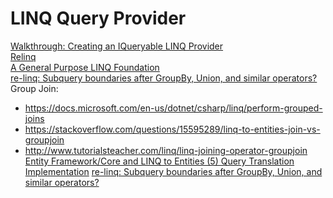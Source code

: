 # LINQ Query Provider
[Walkthrough: Creating an IQueryable LINQ Provider](https://msdn.microsoft.com/en-us/library/bb546158.aspx) \
[Relinq](https://github.com/re-motion/Relinq) \
[A General Purpose LINQ Foundation](https://www.re-motion.org/download/re-linq.pdf) \
[re-linq: Subquery boundaries after GroupBy, Union, and similar operators?](https://www.re-motion.org/blogs/mix/category/re-linq) \
Group Join:
- https://docs.microsoft.com/en-us/dotnet/csharp/linq/perform-grouped-joins
- https://stackoverflow.com/questions/15595289/linq-to-entities-join-vs-groupjoin
- http://www.tutorialsteacher.com/linq/linq-joining-operator-groupjoin
[Entity Framework/Core and LINQ to Entities (5) Query Translation Implementation](https://weblogs.asp.net/dixin/entity-framework-core-and-linq-to-entities-5-query-translation-implementation)
[re-linq: Subquery boundaries after GroupBy, Union, and similar operators?](https://www.re-motion.org/blogs/mix/category/re-linq/)
